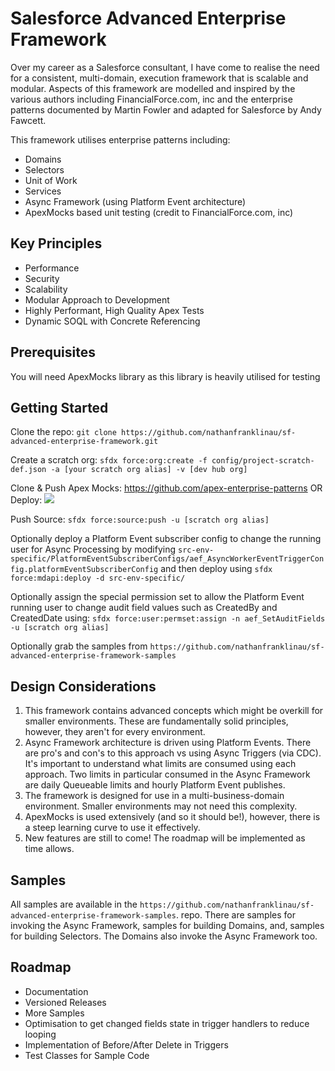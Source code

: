 # Salesforce Advanced Enterprise Framework

Over my career as a Salesforce consultant, I have come to realise the need for a consistent, multi-domain, execution framework that is scalable and modular. Aspects of this framework are modelled and inspired by the various authors including FinancialForce.com, inc and the enterprise patterns documented by Martin Fowler and adapted for Salesforce by Andy Fawcett.

This framework utilises enterprise patterns including:
- Domains
- Selectors
- Unit of Work
- Services
- Async Framework (using Platform Event architecture)
- ApexMocks based unit testing (credit to FinancialForce.com, inc)

## Key Principles

- Performance
- Security
- Scalability
- Modular Approach to Development
- Highly Performant, High Quality Apex Tests
- Dynamic SOQL with Concrete Referencing

## Prerequisites

You will need ApexMocks library as this library is heavily utilised for testing

## Getting Started

Clone the repo: `git clone https://github.com/nathanfranklinau/sf-advanced-enterprise-framework.git`

Create a scratch org: `sfdx force:org:create -f config/project-scratch-def.json -a [your scratch org alias] -v [dev hub org]`

Clone & Push Apex Mocks: https://github.com/apex-enterprise-patterns 
OR Deploy: [<img src="https://raw.githubusercontent.com/afawcett/githubsfdeploy/master/deploy.png">](https://githubsfdeploy.herokuapp.com?owner=apex-enterprise-patterns&repo=fflib-apex-mocks)

Push Source: `sfdx force:source:push -u [scratch org alias]`

Optionally deploy a Platform Event subscriber config to change the running user for Async Processing by modifying `src-env-specific/PlatformEventSubscriberConfigs/aef_AsyncWorkerEventTriggerConfig.platformEventSubscriberConfig` and then deploy using `sfdx force:mdapi:deploy -d src-env-specific/` 

Optionally assign the special permission set to allow the Platform Event running user to change audit field values such as CreatedBy and CreatedDate using: `sfdx force:user:permset:assign -n aef_SetAuditFields -u [scratch org alias]`

Optionally grab the samples from `https://github.com/nathanfranklinau/sf-advanced-enterprise-framework-samples`

## Design Considerations

1. This framework contains advanced concepts which might be overkill for smaller environments. These are fundamentally solid principles, however, they aren't for every environment.
2. Async Framework architecture is driven using Platform Events. There are pro's and con's to this approach vs using Async Triggers (via CDC). It's important to understand what limits are consumed using each approach. Two limits in particular consumed in the Async Framework are daily Queueable limits and hourly Platform Event publishes.
3. The framework is designed for use in a multi-business-domain environment. Smaller environments may not need this complexity.
4. ApexMocks is used extensively (and so it should be!), however, there is a steep learning curve to use it effectively.
5. New features are still to come! The roadmap will be implemented as time allows.

## Samples

All samples are available in the `https://github.com/nathanfranklinau/sf-advanced-enterprise-framework-samples`. repo. There are samples for invoking the Async Framework, samples for building Domains, and, samples for building Selectors. The Domains also invoke the Async Framework too.

## Roadmap

- Documentation
- Versioned Releases
- More Samples
- Optimisation to get changed fields state in trigger handlers to reduce looping
- Implementation of Before/After Delete in Triggers
- Test Classes for Sample Code